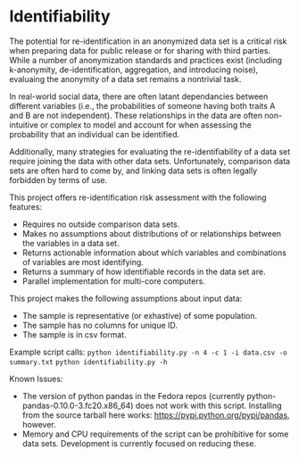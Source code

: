 Identifiability
===============

The potential for re-identification in an anonymized data set is a critical risk when preparing data for public release or for sharing with third parties. While a number of anonymization standards and practices exist (including k-anonymity, de-identification, aggregation, and introducing noise), evaluaing the anonymity of a data set remains a nontrivial task. 

In real-world social data, there are often latant dependancies between different variables (i.e., the probabilities of someone having both traits A and B are not independent). These relationships in the data are often non-intuitive or complex to model and account for when assessing the probability that an individual can be identified. 

Additionally, many strategies for evaluating the re-identifiability of a data set require joining the data with other data sets. Unfortunately, comparison data sets are often hard to come by, and linking data sets is often legally forbidden by terms of use.

This project offers re-identification risk assessment with the following features:
- Requires no outside comparison data sets.
- Makes no assumptions about distributions of or relationships between the variables in a data set.
- Returns actionable information about which variables and combinations of variables are most identifying.
- Returns a summary of how identifiable records in the data set are.
- Parallel implementation for multi-core computers.

This project makes the following assumptions about input data:
- The sample is representative (or exhastive) of some population.
- The sample has no columns for unique ID.
- The sample is in csv format. 

Example script calls:
`python identifiability.py -n 4 -c 1 -i data.csv -o summary.txt`
`python identifiability.py -h`


Known Issues:
- The version of python pandas in the Fedora repos (currently python-pandas-0.10.0-3.fc20.x86_64) does not work with this script. Installing from the source tarball here works: <https://pypi.python.org/pypi/pandas>, however. 
- Memory and CPU requirements of the script can be prohibitive for some data sets. Development is currently focused on reducing these.  

